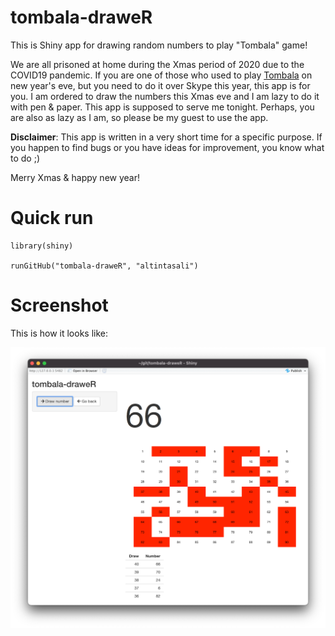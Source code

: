 # tombala-draweR
This is Shiny app for drawing random numbers to play "Tombala" game!

We are all prisoned at home during the Xmas period of 2020 due to the COVID19 pandemic. 
If you are one of those who used to play [Tombala](https://en.wikipedia.org/wiki/Tombola_(raffle)) on new year's eve, but you need to do it over Skype this year, this app is for you. 
I am ordered to draw the numbers this Xmas eve and I am lazy to do it with pen & paper. This app is supposed to serve me tonight. 
Perhaps, you are also as lazy as I am, so please be my guest to use the app. 

**Disclaimer**: This app is written in a very short time for a specific purpose. If you happen to find bugs or you have ideas for improvement, you know what to do ;)

Merry Xmas & happy new year!

# Quick run
```
library(shiny)

runGitHub("tombala-draweR", "altintasali")
```
# Screenshot
This is how it looks like: 

![Alt text](./images/tombala1.png?raw=true "Screenshot1")
